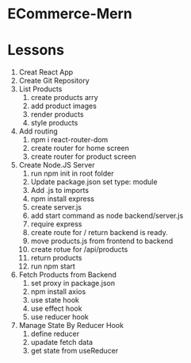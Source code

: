 # ECommerce-Mern

# Lessons

1. Creat React App
2. Create Git Repository
3. List Products
   1. create products arry
   2. add product images
   3. render products
   4. style products
4. Add routing
   1. npm i react-router-dom
   2. create router for home screen
   3. create router for product screen
5. Create Node.JS Server
   1. run npm init in root folder
   2. Update package.json set type: module
   3. Add .js to imports
   4. npm install express
   5. create server.js
   6. add start command as node backend/server.js
   7. require express
   8. create route for / return backend is ready.
   9. move products.js from frontend to backend
   10. create rotue for /api/products
   11. return products
   12. run npm start
6. Fetch Products from Backend
   1. set proxy in package.json
   2. npm install axios
   3. use state hook
   4. use effect hook
   5. use reducer hook
7. Manage State By Reducer Hook
   1. define reducer
   2. upadate fetch data
   3. get state from useReducer
